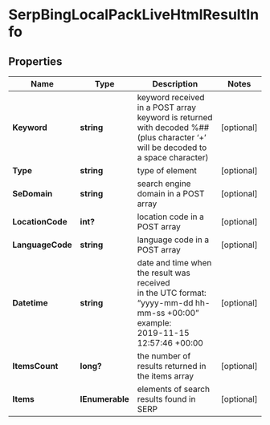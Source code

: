 # SerpBingLocalPackLiveHtmlResultInfo


## Properties

| Name | Type | Description | Notes |
|------------ | ------------- | ------------- | -------------|
**Keyword** | **string** | keyword received in a POST array<br>keyword is returned with decoded %## (plus character ‘+’ will be decoded to a space character) |[optional]|
**Type** | **string** | type of element |[optional]|
**SeDomain** | **string** | search engine domain in a POST array |[optional]|
**LocationCode** | **int?** | location code in a POST array |[optional]|
**LanguageCode** | **string** | language code in a POST array |[optional]|
**Datetime** | **string** | date and time when the result was received<br>in the UTC format: “yyyy-mm-dd hh-mm-ss +00:00”<br>example:<br>2019-11-15 12:57:46 +00:00 |[optional]|
**ItemsCount** | **long?** | the number of results returned in the items array |[optional]|
**Items** | **IEnumerable<HtmlItemInfo>** | elements of search results found in SERP |[optional]|